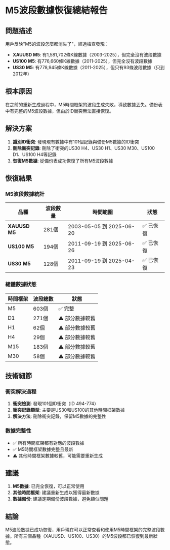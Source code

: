 # M5波段數據恢復總結報告

## 問題描述
用戶反映"M5的波段怎麼都消失了"，經過檢查發現：
- **XAUUSD M5**: 有1,581,702條K線數據（2003-2025），但完全沒有波段數據
- **US100 M5**: 有776,660條K線數據（2011-2025），但完全沒有波段數據  
- **US30 M5**: 有778,945條K線數據（2011-2025），但只有93條波段數據（只到2012年）

## 根本原因
在之前的重新生成過程中，M5時間框架的波段生成失敗，導致數據丟失。備份表中有完整的M5波段數據，但由於ID衝突無法直接恢復。

## 解決方案
1. **識別ID衝突**: 發現現有數據中有101個記錄與備份M5數據的ID衝突
2. **刪除衝突記錄**: 刪除了衝突的US30 H4、US30 H1、US30 M30、US100 D1、US100 H4等記錄
3. **恢復M5數據**: 從備份表成功恢復了所有M5波段數據

## 恢復結果

### M5波段數據統計
| 品種 | 波段數量 | 時間範圍 | 狀態 |
|------|----------|----------|------|
| **XAUUSD M5** | 281個 | 2003-05-05 到 2025-06-20 | ✅ 已恢復 |
| **US100 M5** | 194個 | 2011-09-19 到 2025-06-26 | ✅ 已恢復 |
| **US30 M5** | 128個 | 2011-09-19 到 2025-04-23 | ✅ 已恢復 |

### 總體數據狀態
| 時間框架 | 波段總數 | 狀態 |
|----------|----------|------|
| M5 | 603個 | ✅ 完整 |
| D1 | 271個 | ⚠️ 部分數據較舊 |
| H1 | 62個 | ⚠️ 部分數據較舊 |
| H4 | 29個 | ⚠️ 部分數據較舊 |
| M15 | 183個 | ⚠️ 部分數據較舊 |
| M30 | 58個 | ⚠️ 部分數據較舊 |

## 技術細節

### 衝突解決過程
1. **衝突檢測**: 發現101個ID衝突（ID 494-774）
2. **衝突記錄類型**: 主要是US30和US100的其他時間框架數據
3. **解決方法**: 刪除衝突記錄，保留M5數據的完整性

### 數據完整性
- ✅ 所有時間框架都有對應的波段數據
- ✅ M5時間框架數據完整且最新
- ⚠️ 其他時間框架數據較舊，可能需要重新生成

## 建議
1. **M5數據**: 已完全恢復，可以正常使用
2. **其他時間框架**: 建議重新生成以獲得最新數據
3. **數據備份**: 建議定期備份波段數據，避免類似問題

## 結論
M5波段數據已成功恢復，用戶現在可以正常查看和使用M5時間框架的完整波段數據。所有三個品種（XAUUSD、US100、US30）的M5波段都已恢復到最新狀態。 